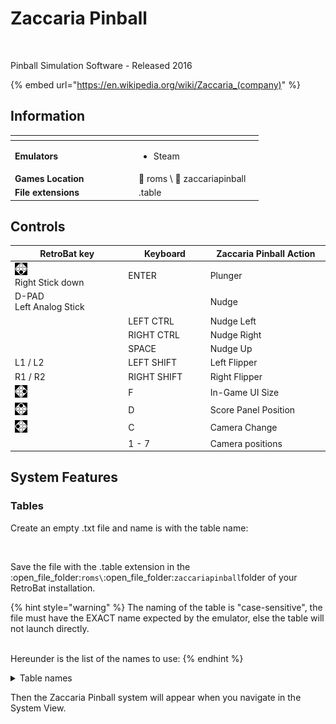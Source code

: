 # Zaccaria Pinball

<div align="left">

<figure><img src="https://github.com/fabricecaruso/es-theme-carbon/blob/master/art/logos/zaccariapinball.png?raw=true" alt=""><figcaption></figcaption></figure>

</div>

Pinball Simulation Software - Released 2016

{% embed url="https://en.wikipedia.org/wiki/Zaccaria_(company)" %}

## Information

<table data-header-hidden><thead><tr><th width="184"></th><th></th><th data-hidden></th></tr></thead><tbody><tr><td><strong>Emulators</strong></td><td><ul><li>Steam</li></ul></td><td></td></tr><tr><td><strong>Games Location</strong></td><td><span data-gb-custom-inline data-tag="emoji" data-code="1f4c2">📂</span> roms \ <span data-gb-custom-inline data-tag="emoji" data-code="1f4c2">📂</span> zaccariapinball</td><td></td></tr><tr><td><strong>File extensions</strong></td><td>.table</td><td></td></tr></tbody></table>

## Controls

<table><thead><tr><th width="215">RetroBat key</th><th width="140">Keyboard</th><th width="229">Zaccaria Pinball Action</th></tr></thead><tbody><tr><td><img src="../../../.gitbook/assets/image (25).png" alt="A"><br>Right Stick down</td><td>ENTER</td><td>Plunger</td></tr><tr><td>D-PAD<br>Left Analog Stick</td><td></td><td>Nudge</td></tr><tr><td></td><td>LEFT CTRL</td><td>Nudge Left</td></tr><tr><td></td><td>RIGHT CTRL</td><td>Nudge Right</td></tr><tr><td></td><td>SPACE</td><td>Nudge Up</td></tr><tr><td>L1 / L2</td><td>LEFT SHIFT</td><td>Left Flipper</td></tr><tr><td>R1 / R2</td><td>RIGHT SHIFT</td><td>Right Flipper</td></tr><tr><td><img src="../../../.gitbook/assets/image (11).png" alt="B"></td><td>F</td><td>In-Game UI Size</td></tr><tr><td><img src="../../../.gitbook/assets/image (45).png" alt="" data-size="original"></td><td>D</td><td>Score Panel Position</td></tr><tr><td><img src="../../../.gitbook/assets/image (43).png" alt="" data-size="line"></td><td>C</td><td>Camera Change</td></tr><tr><td></td><td>1 - 7</td><td>Camera positions</td></tr></tbody></table>

## System Features

### Tables

Create an empty .txt file and name is with the table name:

<div align="left">

<figure><img src="https://i.imgur.com/RwUbyf8.png" alt=""><figcaption></figcaption></figure>

</div>

Save the file with the .table extension in the :open\_file\_folder:`roms\`:open\_file\_folder:`zaccariapinball`folder of your RetroBat installation.&#x20;

{% hint style="warning" %}
The naming of the table is "case-sensitive", the file must have the EXACT name expected by the emulator, else the table will not launch directly.

\
Hereunder is the list of the names to use:
{% endhint %}

<details>

<summary>Table names</summary>

Aerobatics\
Aerobatics Retro\
Aliens\
Beast Master\
Blackbelt\
Blackbelt 2018\
Blackbelt Retro\
Caveman\
Cine Star\
Cine Star Deluxe\
Circus\
Circus 2017\
Circus Retro\
Clown\
Clown 2019\
Clown Retro\
Combat\
Combat 2017\
Combat Deluxe\
Combat Retro\
Devil Riders\
Devil Riders 2019\
Devil Riders Retro\
Earth Wind Fire\
Earth Wind Fire 2017\
Earth Wind Fire Retro\
Farfalla\
Farfalla 2017\
Farfalla Deluxe\
Farfalla Retro\
Fire Mountain\
Fire Mountain 2019\
Fire Mountain Retro\
Firefighter\
Future World\
Future World 2018\
Granada\
Hippie\
Hot Wheels\
Hot Wheels 2017\
Hot Wheels Retro\
House of Diamonds\
House of Diamonds 2017\
House of Diamonds Deluxe\
House of Diamonds Retro\
Locomotion\
Locomotion 2018\
Locomotion Retro\
Lucky Fruit\
Magic Castle\
Magic Castle 2017\
Magic Castle Retro\
Mexico '86\
Mexico '86 Retro\
Moon Flight\
Mystic Star\
Mystic Star Retro\
Nautilus\
Nautilus 2018\
Nautilus Retro\
Pinball Champ\
Pinball Champ '82\
Pinball Champ 2018\
Pinball Champ Retro\
Pool Champion\
Pool Champion 2018\
Pool Champion Deluxe\
POSTAL Redux SS\
POSTAL Redux Deluxe\
POSTAL Redux Remake\
POSTAL Redux Retro\
POSTAL 2 SS\
POSTAL 2 Deluxe\
POSTAL 2 Remake\
POSTAL 2 Retro\
Red Show\
Red Show Deluxe\
Robot\
Robot 2018\
Robot Deluxe\
Robot Retro\
Shooting The Rapids\
Shooting The Rapids 2016\
Shooting The Rapids Retro\
Soccer Kings\
Soccer Kings Retro\
Space Shuttle\
Space Shuttle 2016\
Space Shuttle Deluxe\
Space Shuttle Retro\
Speed King\
Spooky\
Spooky 2017\
Spooky Deluxe\
Spooky Retro\
Star God\
Star God 2019\
Star God Retro\
Star's Phoenix\
Star's Phoenix 2018\
Strike\
Strike Deluxe\
Supersonic\
Supersonic Retro\
The Mummy\
Time Machine\
Time Machine 2019\
Time Machine Retro\
Top Hand\
Tropical\
Tropical 2019\
Universe\
Universe Deluxe\
Universe Retro\
Voyager\
Winter Sports\
Winter Sports 2018\
Wizard\
Wood's Queen\
Wood's Queen 2019\
Zankor\
Zankor Deluxe\
Zankor 2017\
Zankor Retro\
Zombie\
Zombie Invasion (starts invasion mode table)

</details>

Then the Zaccaria Pinball system will appear when you navigate in the System View.

&#x20;
